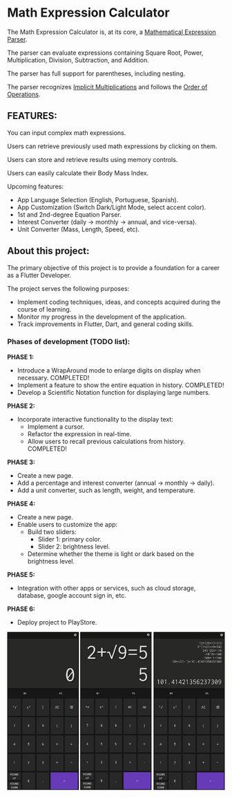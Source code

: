 # Math Expression Calculator

The Math Expression Calculator is, at its core, a [Mathematical Expression Parser](https://www.google.com/search?q=mathematical+expression+parser).

The parser can evaluate expressions containing Square Root, Power, Multiplication, Division, Subtraction, and Addition.

The parser has full support for parentheses, including nesting.

The parser recognizes [Implicit Multiplications](https://www.google.com/search?q=implicit+multiplication) and follows the [Order of Operations](https://en.wikipedia.org/wiki/Order_of_operations).

## FEATURES:
You can input complex math expressions.

Users can retrieve previously used math expressions by clicking on them.

Users can store and retrieve results using memory controls.

Users can easily calculate their Body Mass Index.

Upcoming features:

- App Language Selection (English, Portuguese, Spanish).
- App Customization (Switch Dark/Light Mode, select accent color).
- 1st and 2nd-degree Equation Parser.
- Interest Converter (daily -> monthly -> annual, and vice-versa).
- Unit Converter (Mass, Length, Speed, etc).

## About this project:

The primary objective of this project is to provide a foundation for a career as a Flutter Developer.

The project serves the following purposes:

- Implement coding techniques, ideas, and concepts acquired during the course of learning.
- Monitor my progress in the development of the application.
- Track improvements in Flutter, Dart, and general coding skills.

### Phases of development (TODO list):

**PHASE 1:**
  - Introduce a WrapAround mode to enlarge digits on display when necessary. COMPLETED!
  - Implement a feature to show the entire equation in history. COMPLETED!
  - Develop a Scientific Notation function for displaying large numbers.

**PHASE 2:**
  - Incorporate interactive functionality to the display text:
    - Implement a cursor.
    - Refactor the expression in real-time.
    - Allow users to recall previous calculations from history. COMPLETED!

**PHASE 3:**
  - Create a new page.
  - Add a percentage and interest converter (annual -> monthly -> daily).
  - Add a unit converter, such as length, weight, and temperature.

**PHASE 4:**
  - Create a new page.
  - Enable users to customize the app:
    - Build two sliders:
      - Slider 1: primary color.
      - Slider 2: brightness level.
    - Determine whether the theme is light or dark based on the brightness level.

**PHASE 5:**
  - Integration with other apps or services, such as cloud storage, database, google account sign in, etc.

**PHASE 6:**
  - Deploy project to PlayStore.

![alt text](design_references/printScreen.jpg)
